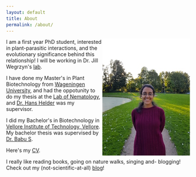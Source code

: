 ```yaml
---
layout: default
title: About
permalink: /about/
---
```


<img align="right" src= "/images/headshot.jpg">

I am a first year PhD student, interested in plant-parasitic interactions, and the evolutionary significance behind this relationship! I will be working in Dr. Jill Wegrzyn's [lab](http://plantcompgenomics.com/).

I have done my Master's in Plant Biotechnology from [Wageningen University](https://www.wur.nl/), and had the oppotunity to do my thesis at the [Lab of Nematology](https://www.wur.nl/en/Research-Results/Chair-groups/Plant-Sciences/Laboratory-of-Nematology.htm), and [Dr. Hans Helder](https://www.wur.nl/en/Persons/Hans-dr.ir.-J-Hans-Helder.htm) was my supervisor.

I did my Bachelor's in Biotechnology in [Vellore Institute of Technology, Vellore](https://vit.ac.in/). My bachelor thesis was supervised by [Dr. Babu S](https://www.researchgate.net/profile/Subramanian_Babu).

Here's my [CV](docs/cv.pdf).

I really like reading books, going on nature walks, singing and- blogging! Check out my (not-scientific-at-all) [blog](https://vidsvur.wordpress.com/)!
